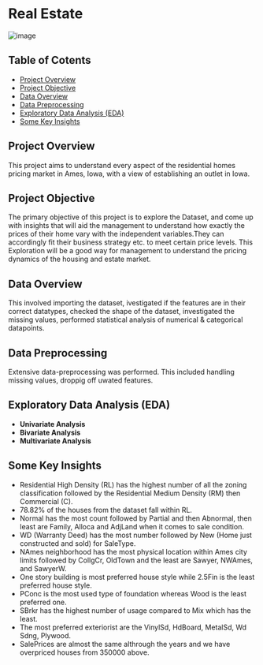 # Real Estate

![image](https://github.com/user-attachments/assets/208458ed-c6c7-437d-baec-fa3d8310b01a)

## Table of Cotents
- [Project Overview](#project-overview)
- [Project Objective](#project-objective)
- [Data Overview](#data-overview)
- [Data Preprocessing](#data-preprocessing)
- [Exploratory Data Analysis (EDA)](#exploratory-data-analysis-EDA)
- [Some Key Insights](#some-key-insights)


## Project Overview
This project aims to understand every aspect of the residential homes pricing market in Ames, Iowa, with a view of establishing an outlet in Iowa.

## Project Objective
The primary objective of this project is to explore the Dataset, and come up with insights that will aid the management to understand how exactly the prices of their home vary with the independent variables.They can accordingly fit their business strategy etc. to meet certain price levels. This Exploration will be a good way for management to understand the pricing dynamics of the housing and estate market.

## Data Overview
This involved importing the dataset, ivestigated if the features are in their correct datatypes, checked the shape of the dataset, investigated the missing values, performed statistical analysis of numerical & categorical datapoints.

## Data Preprocessing
Extensive data-preprocessing was performed. This included handling missing values, droppig off uwated features.

## Exploratory Data Analysis (EDA)
- **Univariate Analysis**
- **Bivariate Analysis**
- **Multivariate Analysis**

## Some Key Insights
- Residential High Density (RL) has the highest number of all the zoning classification followed by the Residential Medium Density (RM) then Commercial (C).
- 78.82% of the houses from the dataset fall within RL.
- Normal has the most count followed by Partial and then Abnormal, then least are Family, Alloca and AdjLand when it comes to sale condition.
- WD (Warranty Deed) has the most number followed by New (Home just constructed and sold) for SaleType.
- NAmes neighborhood has the most physical location within Ames city limits followed by CollgCr, OldTown and the least are Sawyer, NWAmes, and SawyerW.
- One story building is most preferred house style while 2.5Fin is the least preferred house style.
- PConc is the most used type of foundation whereas Wood is the least preferred one.
- SBrkr has the highest number of usage compared to Mix which has the least.
- The most preferred exteriorist are the VinylSd, HdBoard, MetalSd, Wd Sdng, Plywood.
- SalePrices are almost the same althrough the years and we have overpriced houses from 350000 above.


